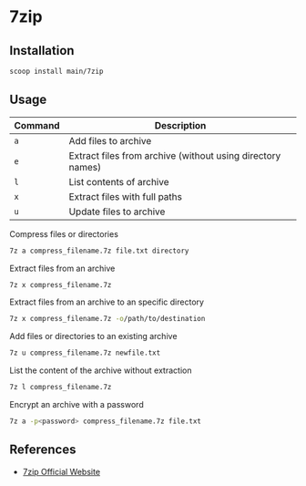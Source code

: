 
# 7zip

## Installation

```bash
scoop install main/7zip
```


## Usage

| Command | Description                                                |
| ------- | ---------------------------------------------------------- |
| `a`     | Add files to archive                                       |
| `e`     | Extract files from archive (without using directory names) |
| `l`     | List contents of archive                                   |
| `x`     | Extract files with full paths                              |
| `u`     | Update files to archive                                    |

Compress files or directories

```bash
7z a compress_filename.7z file.txt directory
```

Extract files from an archive

```bash
7z x compress_filename.7z
```

Extract files from an archive to an specific directory

```bash
7z x compress_filename.7z -o/path/to/destination
```

Add files or directories to an existing archive

```bash
7z u compress_filename.7z newfile.txt
```

List the content of the archive without extraction

```bash
7z l compress_filename.7z
```

Encrypt an archive with a password

```bash
7z a -p<password> compress_filename.7z file.txt
```

## References

- [7zip Official Website](https://www.7-zip.org/)